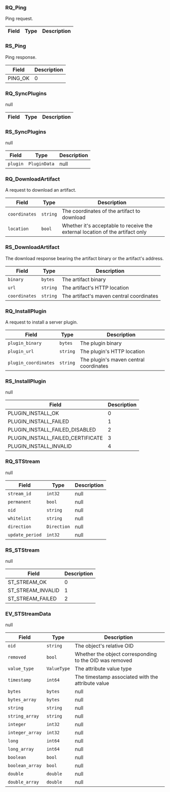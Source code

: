 
### RQ_Ping
Ping request.

| Field | Type | Description |
|-------|------|-------------|

### RS_Ping
Ping response.

| Field | Description |
|-------|-------------|
| PING_OK | 0 |

### RQ_SyncPlugins
null

| Field | Type | Description |
|-------|------|-------------|

### RS_SyncPlugins
null

| Field | Type | Description |
|-------|------|-------------|
| `plugin` | `PluginData` | null |

### RQ_DownloadArtifact
A request to download an artifact.

| Field | Type | Description |
|-------|------|-------------|
| `coordinates` | `string` | The coordinates of the artifact to download |
| `location` | `bool` | Whether it's acceptable to receive the external location of the artifact only |

### RS_DownloadArtifact
The download response bearing the artifact binary or the artifact's address.

| Field | Type | Description |
|-------|------|-------------|
| `binary` | `bytes` | The artifact binary |
| `url` | `string` | The artifact's HTTP location |
| `coordinates` | `string` | The artifact's maven central coordinates |

### RQ_InstallPlugin
A request to install a server plugin.

| Field | Type | Description |
|-------|------|-------------|
| `plugin_binary` | `bytes` | The plugin binary |
| `plugin_url` | `string` | The plugin's HTTP location |
| `plugin_coordinates` | `string` | The plugin's maven central coordinates |

### RS_InstallPlugin
null

| Field | Description |
|-------|-------------|
| PLUGIN_INSTALL_OK | 0 |
| PLUGIN_INSTALL_FAILED | 1 |
| PLUGIN_INSTALL_FAILED_DISABLED | 2 |
| PLUGIN_INSTALL_FAILED_CERTIFICATE | 3 |
| PLUGIN_INSTALL_INVALID | 4 |

### RQ_STStream
null

| Field | Type | Description |
|-------|------|-------------|
| `stream_id` | `int32` | null |
| `permanent` | `bool` | null |
| `oid` | `string` | null |
| `whitelist` | `string` | null |
| `direction` | `Direction` | null |
| `update_period` | `int32` | null |

### RS_STStream
null

| Field | Description |
|-------|-------------|
| ST_STREAM_OK | 0 |
| ST_STREAM_INVALID | 1 |
| ST_STREAM_FAILED | 2 |

### EV_STStreamData
null

| Field | Type | Description |
|-------|------|-------------|
| `oid` | `string` | The object's relative OID |
| `removed` | `bool` | Whether the object corresponding to the OID was removed |
| `value_type` | `ValueType` | The attribute value type |
| `timestamp` | `int64` | The timestamp associated with the attribute value |
| `bytes` | `bytes` | null |
| `bytes_array` | `bytes` | null |
| `string` | `string` | null |
| `string_array` | `string` | null |
| `integer` | `int32` | null |
| `integer_array` | `int32` | null |
| `long` | `int64` | null |
| `long_array` | `int64` | null |
| `boolean` | `bool` | null |
| `boolean_array` | `bool` | null |
| `double` | `double` | null |
| `double_array` | `double` | null |
